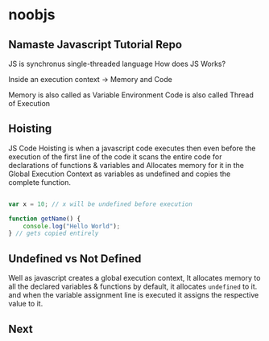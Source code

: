# noobjs
## Namaste Javascript Tutorial Repo

JS is synchronus single-threaded language
How does JS Works?

Inside an execution context -> Memory and Code

Memory is also called as Variable Environment
Code is also called Thread of Execution

## Hoisting

JS Code Hoisting is when a javascript code executes then even before the execution of the first line of the code it scans the entire code for declarations of functions & variables and Allocates memory for it in the Global Execution Context as
variables as undefined and copies the complete function.

```javascript

var x = 10; // x will be undefined before execution

function getName() {
    console.log("Hello World");
} // gets copied entirely

```


## Undefined vs Not Defined

Well as javascript creates a global execution context,
It allocates memory to all the declared variables & functions
by default, it allocates `undefined` to it. and when the variable assignment line is executed it assigns the respective value to it.

## Next


